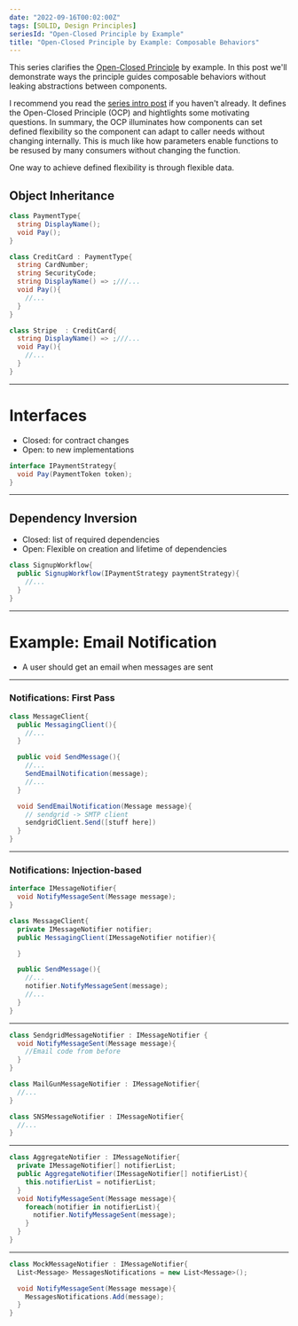 ```yaml
---
date: "2022-09-16T00:02:00Z"
tags: [SOLID, Design Principles]
seriesId: "Open-Closed Principle by Example"
title: "Open-Closed Principle by Example: Composable Behaviors"
---
```


This series clarifies the [Open-Closed Principle](https://en.wikipedia.org/wiki/Open%E2%80%93closed_principle) by example. In this post we'll demonstrate ways the principle guides composable behaviors without leaking abstractions between components.
<!--more-->

I recommend you read the [series intro post](./2022-09-16-0-Intro-to-OCP.md) if you haven't already. It defines the Open-Closed Principle (OCP) and hightlights some motivating questions.
In summary, the OCP illuminates how components can set defined flexibility so the component can adapt to caller needs without changing internally. This is much like how parameters
enable functions to be resused by many consumers without changing the function.

One way to achieve defined flexibility is through flexible data.


## Object Inheritance
<!-- - Closed: must satisfy contract of parent
- Open: anyone can add children
- Open: Derive to add additional fields and methods
- Open: Derivatives can override behavior -->


```cs
class PaymentType{
  string DisplayName();
  void Pay();
}

class CreditCard : PaymentType{
  string CardNumber;
  string SecurityCode;
  string DisplayName() => ;///...
  void Pay(){
    //...
  }
}

class Stripe  : CreditCard{
  string DisplayName() => ;///...
  void Pay(){
    //...
  }
}
```

<!-- 
- base class forms contract
- derivatives can add properties, change behavior, but still be used as base class
- too much going on
  - Data + Methods = worry about state
  - Behavior overriding => worry about safety of inheritance

PHRASING: The problem is that objects have too much going on and it make extension complex
 -->


----

# Interfaces
- Closed: for contract changes
- Open: to new implementations

<!-- TODO: may want to change object example for a better interface evolution -->

```cs 
interface IPaymentStrategy{
  void Pay(PaymentToken token);
}
```

----

## Dependency Inversion
- Closed: list of required dependencies
- Open: Flexible on creation and lifetime of dependencies

```cs
class SignupWorkflow{
  public SignupWorkflow(IPaymentStrategy paymentStrategy){
    //...
  }
}
```

<!-- Hint toward more general method: Ports and Adapters -->

<!-- Q: Interface + DI makes me want to talk about ports. Do I need to move these later? -->

<!-- TODO: add function parameters back in with continuations? Functional idea of parameterization. Functions not fixed to particular context -->

----
# Example: Email Notification
- A user should get an email when messages are sent

----
### Notifications: First Pass

```cs
class MessageClient{
  public MessagingClient(){
    //...
  }

  public void SendMessage(){
    //...
    SendEmailNotification(message);
    //...
  }

  void SendEmailNotification(Message message){
    // sendgrid -> SMTP client
    sendgridClient.Send([stuff here])
  }
}
```

----

### Notifications: Injection-based

```cs
interface IMessageNotifier{
  void NotifyMessageSent(Message message);
}

class MessageClient{
  private IMessageNotifier notifier;
  public MessagingClient(IMessageNotifier notifier){

  }

  public SendMessage(){
    //...
    notifier.NotifyMessageSent(message);
    //...
  }
}
```

----

```cs
class SendgridMessageNotifier : IMessageNotifier {
  void NotifyMessageSent(Message message){
    //Email code from before
  }
}

class MailGunMessageNotifier : IMessageNotifier{
  //...
}

class SNSMessageNotifier : IMessageNotifier{
  //...
}
```

----

```cs
class AggregateNotifier : IMessageNotifier{
  private IMessageNotifier[] notifierList;
  public AggregateNotifier(IMessageNotifier[] notifierList){
    this.notifierList = notifierList;
  } 
  void NotifyMessageSent(Message message){
    foreach(notifier in notifierList){
      notifier.NotifyMessageSent(message); 
    }
  }
}
```

<!-- As demands on these dependencies grow, it keeps complexity down in the core messaging client -->

----

<!-- lead: Our notifier implementations don't just have to be for production use. In fact, abstracting the notifier greatly simplifies testing. -->
```cs
class MockMessageNotifier : IMessageNotifier{
  List<Message> MessagesNotifications = new List<Message>();

  void NotifyMessageSent(Message message){
    MessagesNotifications.Add(message);
  }
}
```